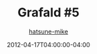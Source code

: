 ---
title: "Grafald #5"
type: "image"
date: 2012-04-17T04:00:00-04:00
draft: false
categories:
- comics
- collaborations
tags:
- grafald
image_path: "/projects/grafald/comics/img/2012/5.png"
alt_text: ""
is_subpage: true
author: "[hatsune-mike](https://cohost.org/hatsune-mike)"
---
